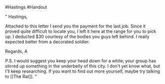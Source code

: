 #Hastings #Handout

"
Hastings,

Attached to this letter I send you the payment for the last job. Since it proved quite difficult to locate you, I left it here at the range for you to pick up. I deducted $30 courtesy of the bodies you guys left behind. I really expected better from a decorated soldier.

Regards,
A

P.S.
I would suggest you keep your head down for a while; your group has stirred up something in the underbelly of this city. I don't yet know what, but I'll keep researching. If you want to find out more yourself, maybe try talking to [[The Rat]].
"